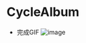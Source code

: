 # CycleAlbum

- 完成GIF 
![image](https://github.com/alangprs/CycleAlbum/blob/main/DemoImage/Simulator%20Screen%20Recording%20-%20iPhone%2013%20Pro%20-%202021-12-13%20at%2010.21.11.gif)
